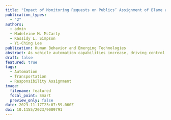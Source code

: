 ```yaml
---
title: "Impact of Monitoring Requests on Publics’ Assignment of Blame and Praise towards ADS Level 3 Vehicles"
publication_types:
  - "2"
authors:
  - admin
  - Madeleine M. McCarty
  - Kassidy L. Simpson
  - Yi-Ching Lee
publication: Human Behavior and Emerging Technologies
abstract: As vehicle automation capabilities increase, driving control shifts from the human to the vehicle system. However, concerns arise regarding responsibility following critical events and the publics’ trust and acceptance of vehicles equipped with automated driving systems (ADS). The current study examined how participants assigned blame and praise to ADS-equipped vehicles and human drivers following collisions or near-misses and how these attributions were impacted by a virtual driving assistant that administered monitoring requests. Based on literature, our primary hypothesis was that more blame would be assigned to the human and more praise assigned to the ADS when the driving assistant was present. Additionally, we hypothesized greater reported trust towards ADS-equipped vehicles when the driving assistant was present. Participants read vignettes of automated driving, watched corresponding videos, and then self-reported trust, acceptance, anthropomorphism, and assignment of blame and praise. All hypotheses were supported indicating that significant effects were observed: participants assigned greater blame to the human when asked to actively monitor the driving environment and assigned greater praise to the ADS when it alerted the human driver. Additionally, participants reported greater trust and anthropomorphism of the ADS when the driving assistant was present. These findings suggest that explicitly communicating monitoring responsibility through a driving assistant significantly impacts the publics’ opinion of responsibility following critical events. These findings provide initial support for a solution to improve driver safety as well as policy implications regarding positive perceptions and the adoption of ADS-equipped vehicles.
draft: false
featured: true
tags:
  - Automation
  - Transportation
  - Responsibility Assignment
image:
  filename: featured
  focal_point: Smart
  preview_only: false
date: 2023-11-17T23:07:59.060Z
doi: 10.1155/2023/9009791
---
```

